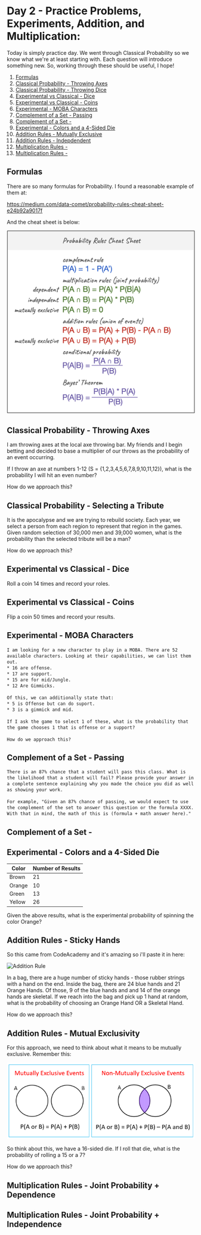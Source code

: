 # Day 2 - Practice Problems, Experiments, Addition, and Multiplication: 

Today is simply practice day. We went through Classical Probability so we know what we're at least starting with. Each question will introduce something new. So, working through these should be useful, I hope! 

01. [Formulas](#formulas)
02. [Classical Probability - Throwing Axes](#1)
03. [Classical Probability - Throwing Dice](#2)
04. [Experimental vs Classical - Dice](#3)
05. [Experimental vs Classical - Coins](#4)
06. [Experimental - MOBA Characters](#5)
07. [Complement of a Set - Passing](#6)
08. [Complement of a Set - ](#7)
09. [Experimental - Colors and a 4-Sided Die](#8)
10. [Addition Rules - Mutually Exclusive](#9)
11. [Addition Rules - Indepdendent](#10)
12. [Multiplication Rules - ](#11)
13. [Multiplication Rules - ](#12)

## <a id="formulas"></a>Formulas

There are so many formulas for Probability. I found a reasonable example of them at: 

https://medium.com/data-comet/probability-rules-cheat-sheet-e24b92a9017f

And the cheat sheet is below: 

![Cheat Sheet for Probability](/images/formulas.png)

## <a id="1"></a>Classical Probability - Throwing Axes

I am throwing axes at the local axe throwing bar. My friends and I begin betting and decided to base a multiplier of our throws as the probability of an event occurring. 

If I throw an axe at numbers 1-12 (S = {1,2,3,4,5,6,7,8,9,10,11,12}), what is the probability I will hit an even number?

How do we approach this?

## <a id="2"></a>Classical Probability - Selecting a Tribute

It is the apocalypse and we are trying to rebuild society. Each year, we select a person from each region to represent that region in the games. Given random selection of 30,000 men and 39,000 women, what is the probability than the selected tribute will be a man?

How do we approach this?

## <a id="3"></a>Experimental vs Classical - Dice

Roll a coin 14 times and record your roles. 

## <a id="4"></a>Experimental vs Classical - Coins

Flip a coin 50 times and record your results.

## <a id="5"></a>Experimental - MOBA Characters

	I am looking for a new character to play in a MOBA. There are 52 available characters. Looking at their capabilities, we can list them out. 
	* 16 are offense.
	* 17 are support.
	* 15 are for mid/Jungle.
	* 12 Are Gimmicks.

	Of this, we can additionally state that: 
	* 5 is Offense but can do suport.
	* 3 is a gimmick and mid.

	If I ask the game to select 1 of these, what is the probability that the game chooses 1 that is offense or a support?

	How do we approach this?

## <a id="6"></a>Complement of a Set - Passing

	There is an 87% chance that a student will pass this class. What is the likelihood that a student will fail? Please provide your answer in a complete sentence explaining why you made the choice you did as well as showing your work.

	For example, "Given an 87% chance of passing, we would expect to use the complement of the set to answer this question or the formula XXXX. With that in mind, the math of this is (formula + math answer here)."

## <a id="7"></a>Complement of a Set - 

## <a id="8"></a>Experimental - Colors and a 4-Sided Die

|Color | Number of Results |
|------|-------------------|
|Brown|21|
|Orange|10|
|Green|13|
|Yellow|26|

Given the above results, what is the experimental probability of spinning the color Orange?


## <a id="9"></a>Addition Rules - Sticky Hands

So this came from CodeAcademy and it's amazing so i'll paste it in here: 

![Addition Rule](/images/add-law.gif)

In a bag, there are a huge number of sticky hands - those rubber strings with a hand on the end. Inside the bag, there are 24 blue hands and 21 Orange Hands. Of those, 9 of the blue hands and and 14 of the orange hands are skeletal. If we reach into the bag and pick up 1 hand at random, what is the probability of choosing an Orange Hand OR a Skeletal Hand.

How do we approach this?

## <a id="10"></a>Addition Rules - Mutual Exclusivity

For this approach, we need to think about what it means to be mutually exclusive. Remember this: 

![Mutually Exclusive](/images/mup.png)

So think about this, we have a 16-sided die. If I roll that die, what is the probability of rolling a 15 or a 7?

How do we approach this?

## <a id="11"></a>Multiplication Rules - Joint Probability + Dependence



## <a id="12"></a>Multiplication Rules - Joint Probability + Independence
